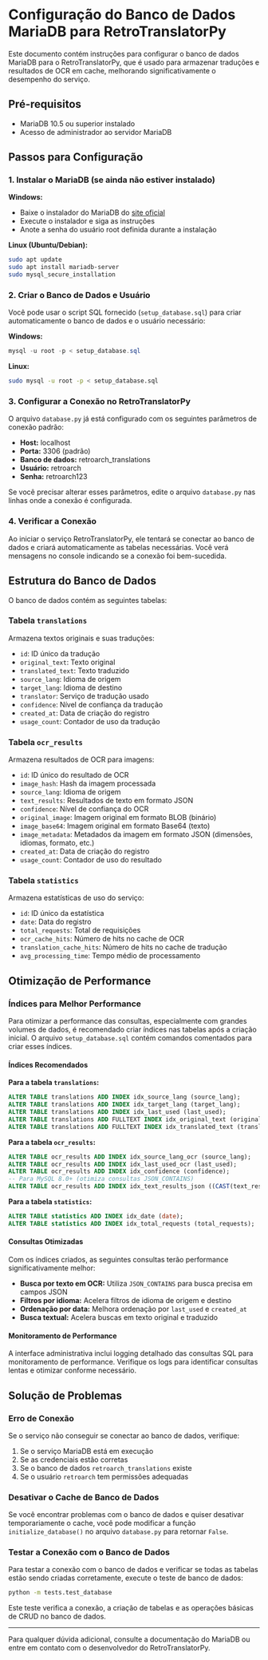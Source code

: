 # Configuração do Banco de Dados MariaDB para RetroTranslatorPy

Este documento contém instruções para configurar o banco de dados MariaDB para o RetroTranslatorPy, que é usado para armazenar traduções e resultados de OCR em cache, melhorando significativamente o desempenho do serviço.

## Pré-requisitos

- MariaDB 10.5 ou superior instalado
- Acesso de administrador ao servidor MariaDB

## Passos para Configuração

### 1. Instalar o MariaDB (se ainda não estiver instalado)

**Windows:**
- Baixe o instalador do MariaDB do [site oficial](https://mariadb.org/download/)
- Execute o instalador e siga as instruções
- Anote a senha do usuário root definida durante a instalação

**Linux (Ubuntu/Debian):**
```bash
sudo apt update
sudo apt install mariadb-server
sudo mysql_secure_installation
```

### 2. Criar o Banco de Dados e Usuário

Você pode usar o script SQL fornecido (`setup_database.sql`) para criar automaticamente o banco de dados e o usuário necessário:

**Windows:**
```powershell
mysql -u root -p < setup_database.sql
```

**Linux:**
```bash
sudo mysql -u root -p < setup_database.sql
```

### 3. Configurar a Conexão no RetroTranslatorPy

O arquivo `database.py` já está configurado com os seguintes parâmetros de conexão padrão:

- **Host:** localhost
- **Porta:** 3306 (padrão)
- **Banco de dados:** retroarch_translations
- **Usuário:** retroarch
- **Senha:** retroarch123

Se você precisar alterar esses parâmetros, edite o arquivo `database.py` nas linhas onde a conexão é configurada.

### 4. Verificar a Conexão

Ao iniciar o serviço RetroTranslatorPy, ele tentará se conectar ao banco de dados e criará automaticamente as tabelas necessárias. Você verá mensagens no console indicando se a conexão foi bem-sucedida.

## Estrutura do Banco de Dados

O banco de dados contém as seguintes tabelas:

### Tabela `translations`

Armazena textos originais e suas traduções:

- `id`: ID único da tradução
- `original_text`: Texto original
- `translated_text`: Texto traduzido
- `source_lang`: Idioma de origem
- `target_lang`: Idioma de destino
- `translator`: Serviço de tradução usado
- `confidence`: Nível de confiança da tradução
- `created_at`: Data de criação do registro
- `usage_count`: Contador de uso da tradução

### Tabela `ocr_results`

Armazena resultados de OCR para imagens:

- `id`: ID único do resultado de OCR
- `image_hash`: Hash da imagem processada
- `source_lang`: Idioma de origem
- `text_results`: Resultados de texto em formato JSON
- `confidence`: Nível de confiança do OCR
- `original_image`: Imagem original em formato BLOB (binário)
- `image_base64`: Imagem original em formato Base64 (texto)
- `image_metadata`: Metadados da imagem em formato JSON (dimensões, idiomas, formato, etc.)
- `created_at`: Data de criação do registro
- `usage_count`: Contador de uso do resultado

### Tabela `statistics`

Armazena estatísticas de uso do serviço:

- `id`: ID único da estatística
- `date`: Data do registro
- `total_requests`: Total de requisições
- `ocr_cache_hits`: Número de hits no cache de OCR
- `translation_cache_hits`: Número de hits no cache de tradução
- `avg_processing_time`: Tempo médio de processamento

## Otimização de Performance

### Índices para Melhor Performance

Para otimizar a performance das consultas, especialmente com grandes volumes de dados, é recomendado criar índices nas tabelas após a criação inicial. O arquivo `setup_database.sql` contém comandos comentados para criar esses índices.

#### Índices Recomendados

**Para a tabela `translations`:**
```sql
ALTER TABLE translations ADD INDEX idx_source_lang (source_lang);
ALTER TABLE translations ADD INDEX idx_target_lang (target_lang);
ALTER TABLE translations ADD INDEX idx_last_used (last_used);
ALTER TABLE translations ADD FULLTEXT INDEX idx_original_text (original_text);
ALTER TABLE translations ADD FULLTEXT INDEX idx_translated_text (translated_text);
```

**Para a tabela `ocr_results`:**
```sql
ALTER TABLE ocr_results ADD INDEX idx_source_lang_ocr (source_lang);
ALTER TABLE ocr_results ADD INDEX idx_last_used_ocr (last_used);
ALTER TABLE ocr_results ADD INDEX idx_confidence (confidence);
-- Para MySQL 8.0+ (otimiza consultas JSON_CONTAINS)
ALTER TABLE ocr_results ADD INDEX idx_text_results_json ((CAST(text_results AS JSON)));
```

**Para a tabela `statistics`:**
```sql
ALTER TABLE statistics ADD INDEX idx_date (date);
ALTER TABLE statistics ADD INDEX idx_total_requests (total_requests);
```

#### Consultas Otimizadas

Com os índices criados, as seguintes consultas terão performance significativamente melhor:

- **Busca por texto em OCR:** Utiliza `JSON_CONTAINS` para busca precisa em campos JSON
- **Filtros por idioma:** Acelera filtros de idioma de origem e destino
- **Ordenação por data:** Melhora ordenação por `last_used` e `created_at`
- **Busca textual:** Acelera buscas em texto original e traduzido

#### Monitoramento de Performance

A interface administrativa inclui logging detalhado das consultas SQL para monitoramento de performance. Verifique os logs para identificar consultas lentas e otimizar conforme necessário.

## Solução de Problemas

### Erro de Conexão

Se o serviço não conseguir se conectar ao banco de dados, verifique:

1. Se o serviço MariaDB está em execução
2. Se as credenciais estão corretas
3. Se o banco de dados `retroarch_translations` existe
4. Se o usuário `retroarch` tem permissões adequadas

### Desativar o Cache de Banco de Dados

Se você encontrar problemas com o banco de dados e quiser desativar temporariamente o cache, você pode modificar a função `initialize_database()` no arquivo `database.py` para retornar `False`.

### Testar a Conexão com o Banco de Dados

Para testar a conexão com o banco de dados e verificar se todas as tabelas estão sendo criadas corretamente, execute o teste de banco de dados:

```bash
python -m tests.test_database
```

Este teste verifica a conexão, a criação de tabelas e as operações básicas de CRUD no banco de dados.

---

Para qualquer dúvida adicional, consulte a documentação do MariaDB ou entre em contato com o desenvolvedor do RetroTranslatorPy.